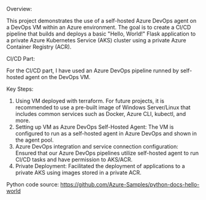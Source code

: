Overview:

This project demonstrates the use of a self-hosted Azure DevOps agent on a DevOps VM within an Azure environment. The goal is to create a CI/CD pipeline that builds and deploys a basic "Hello, World!" Flask application to a private Azure Kubernetes Service (AKS) cluster using a private Azure Container Registry (ACR).

CI/CD Part:

For the CI/CD part, I have used an Azure DevOps pipeline runned by self-hosted agent on the DevOps VM.

Key Steps:

1. Using VM deployed with terraform.
For future projects, it is recommended to use a pre-built image of Windows Server/Linux that includes common services such as Docker, Azure CLI, kubectl, and more.
3. Setting up VM as Azure DevOps Self-Hosted Agent: The VM is configured to run as a self-hosted agent in Azure DevOps and shown in the agent pool.
4. Azure DevOps integration and service connection configuration: Ensured that our Azure DevOps pipelines utilize self-hosted agent to run CI/CD tasks and have permission to AKS/ACR.
5. Private Deployment: Facilitated the deployment of applications to a private AKS using images stored in a private ACR.

Python code source: https://github.com/Azure-Samples/python-docs-hello-world
